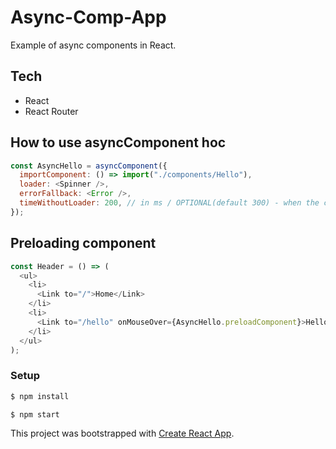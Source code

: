 # Async-Comp-App

Example of async components in React.

## Tech

- React
- React Router

## How to use asyncComponent hoc

```javascript
const AsyncHello = asyncComponent({
  importComponent: () => import("./components/Hello"),
  loader: <Spinner />,
  errorFallback: <Error />,
  timeWithoutLoader: 200, // in ms / OPTIONAL(default 300) - when the component load faster then provided value loader won't be use
});
```

## Preloading component

```javascript
const Header = () => (
  <ul>
    <li>
      <Link to="/">Home</Link>
    </li>
    <li>
      <Link to="/hello" onMouseOver={AsyncHello.preloadComponent}>Hello</Link>
    </li>
  </ul>
);
```


### Setup

```sh
$ npm install
```

```sh
$ npm start
```

This project was bootstrapped with [Create React App](https://github.com/facebookincubator/create-react-app).
